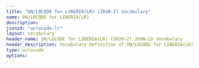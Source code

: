```yaml
---
title: "UN/LOCODE for LIBERIA(LR) (2020-2) Vocabulary"
name: UN/LOCODE for LIBERIA(LR) 
description: 
jsonid: "unlocode-lr"
layout: vocabulary
header_name: UN/LOCODE for LIBERIA(LR) (2020-2) JSON-LD Vocabulary
header_description: Vocabulary Definition of UN/LOCODE for LIBERIA(LR) (2020-2) semantics in HTML format. JSON-LD format is available at [unlocode-lr.jsonld](/vocabulary/unlocode-lr.jsonld)
type: unlocode
options:
---
```

